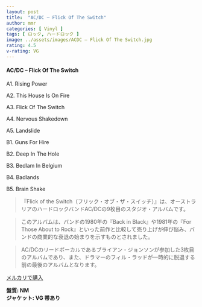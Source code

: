 ```yaml
---
layout: post
title:  "AC/DC – Flick Of The Switch"
author: mmr
categories: [ Vinyl ]
tags: [ ロック, ハードロック ]
image: ../assets/images/ACDC – Flick Of The Switch.jpg
rating: 4.5
v-rating: VG
---
```


#### AC/DC – Flick Of The Switch

A1. Rising Power

A2. This House Is On Fire

A3. Flick Of The Switch

A4. Nervous Shakedown

A5. Landslide

B1. Guns For Hire

B2. Deep In The Hole

B3. Bedlam In Belgium

B4. Badlands

B5. Brain Shake

> 『Flick of the Switch（フリック・オブ・ザ・スイッチ）』は、オーストラリアのハードロックバンドAC/DCの9枚目のスタジオ・アルバムです。

> このアルバムは、バンドの1980年の『Back in Black』や1981年の『For Those About to Rock』といった前作と比較して売り上げが伸び悩み、バンドの商業的な衰退の始まりを示すものとされました。

> AC/DCのリードボーカルであるブライアン・ジョンソンが参加した3枚目のアルバムであり、また、ドラマーのフィル・ラッドが一時的に脱退する前の最後のアルバムとなります。

[メルカリで購入](https://jp.mercari.com/item/m69281188370)

<div class="mt-4 mb-4 d-flex align-items-center">
<strong class="mr-1">盤質: NM</strong>
</div>
<div class="mt-4 mb-4 d-flex align-items-center">
<strong class="mr-1">ジャケット: VG 帯あり</strong>
</div>
